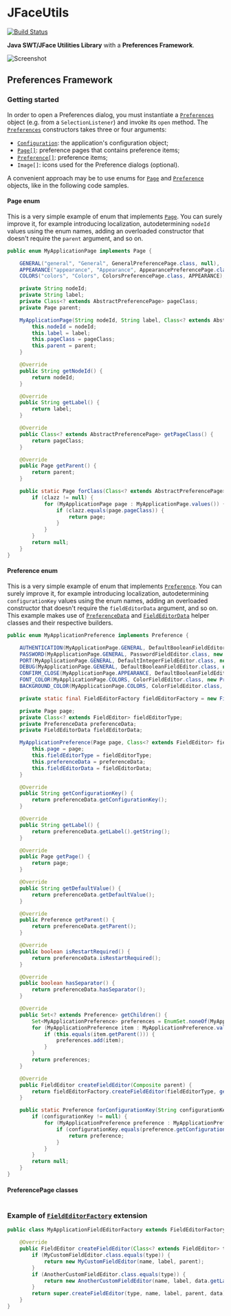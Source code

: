 JFaceUtils
==========

[![Build Status](https://travis-ci.org/Albertus82/JFaceUtils.svg?branch=master)](https://travis-ci.org/Albertus82/JFaceUtils)

**Java SWT/JFace Utilities Library** with a **Preferences Framework**.

![Screenshot](https://cloud.githubusercontent.com/assets/8672431/18028808/b4825704-6c87-11e6-96db-79f1fc46f931.png)

## Preferences Framework

### Getting started

In order to open a Preferences dialog, you must instantiate a [`Preferences`](src/main/java/it/albertus/jface/preference/Preferences.java) object (e.g. from a `SelectionListener`) and invoke its `open` method. The [`Preferences`](src/main/java/it/albertus/jface/preference/Preferences.java) constructors takes three or four arguments:
* [`Configuration`](src/main/java/it/albertus/util/Configuration.java): the application's configuration object;
* [`Page[]`](src/main/java/it/albertus/jface/preference/page/Page.java): preference pages that contains preference items;
* [`Preference[]`](src/main/java/it/albertus/jface/preference/Preference.java): preference items;
* `Image[]`: icons used for the Preference dialogs (optional).

A convenient approach may be to use enums for [`Page`](src/main/java/it/albertus/jface/preference/page/Page.java) and [`Preference`](src/main/java/it/albertus/jface/preference/Preference.java) objects, like in the following code samples.

#### Page enum

This is a very simple example of enum that implements [`Page`](src/main/java/it/albertus/jface/preference/page/Page.java). You can surely improve it, for example introducing localization, autodetermining `nodeId` values using the enum names, adding an overloaded constructor that doesn't require the `parent` argument, and so on.

```java
public enum MyApplicationPage implements Page {

	GENERAL("general", "General", GeneralPreferencePage.class, null),
	APPEARANCE("appearance", "Appearance", AppearancePreferencePage.class, null),
	COLORS("colors", "Colors", ColorsPreferencePage.class, APPEARANCE);

	private String nodeId;
	private String label;
	private Class<? extends AbstractPreferencePage> pageClass;
	private Page parent;

	MyApplicationPage(String nodeId, String label, Class<? extends AbstractPreferencePage> pageClass, Page parent) {
		this.nodeId = nodeId;
		this.label = label;
		this.pageClass = pageClass;
		this.parent = parent;
	}

	@Override
	public String getNodeId() {
		return nodeId;
	}

	@Override
	public String getLabel() {
		return label;
	}

	@Override
	public Class<? extends AbstractPreferencePage> getPageClass() {
		return pageClass;
	}

	@Override
	public Page getParent() {
		return parent;
	}

	public static Page forClass(Class<? extends AbstractPreferencePage> clazz) {
		if (clazz != null) {
			for (MyApplicationPage page : MyApplicationPage.values()) {
				if (clazz.equals(page.pageClass)) {
					return page;
				}
			}
		}
		return null;
	}
}
```

#### Preference enum

This is a very simple example of enum that implements [`Preference`](src/main/java/it/albertus/jface/preference/Preference.java). You can surely improve it, for example introducing localization, autodetermining `configurationKey` values using the enum names, adding an overloaded constructor that doesn't require the `fieldEditorData` argument, and so on. This example makes use of [`PreferenceData`](src/main/java/it/albertus/jface/preference/PreferenceData.java) and [`FieldEditorData`](src/main/java/it/albertus/jface/preference/FieldEditorData.java) helper classes and their respective builders.

```java
public enum MyApplicationPreference implements Preference {

	AUTHENTICATION(MyApplicationPage.GENERAL, DefaultBooleanFieldEditor.class, new PreferenceDataBuilder().configurationKey("authentication").label("Enable authentication").defaultValue(true).restartRequired().build(), null),
	PASSWORD(MyApplicationPage.GENERAL, PasswordFieldEditor.class, new PreferenceDataBuilder().configurationKey("password").label("Password").parent(AUTHENTICATION).build(), null),
	PORT(MyApplicationPage.GENERAL, DefaultIntegerFieldEditor.class, new PreferenceDataBuilder().configurationKey("port").label("Port").separator().defaultValue(8080).build(), new FieldEditorDataBuilder().integerValidRange(1, 65535).build()),
	DEBUG(MyApplicationPage.GENERAL, DefaultBooleanFieldEditor.class, new PreferenceDataBuilder().configurationKey("debug").label("Enable debug mode").separator().defaultValue(false).build(), null),
	CONFIRM_CLOSE(MyApplicationPage.APPEARANCE, DefaultBooleanFieldEditor.class, new PreferenceDataBuilder().configurationKey("confirmClose").label("Confirm close").defaultValue(false).build(), null),
	FONT_COLOR(MyApplicationPage.COLORS, ColorFieldEditor.class, new PreferenceDataBuilder().configurationKey("fontColor").label("Font color").defaultValue("255,0,0").build(), null),
	BACKGROUND_COLOR(MyApplicationPage.COLORS, ColorFieldEditor.class, new PreferenceDataBuilder().configurationKey("backgroundColor").label("Background color").defaultValue("255,255,255").build(), null);

	private static final FieldEditorFactory fieldEditorFactory = new FieldEditorFactory();

	private Page page;
	private Class<? extends FieldEditor> fieldEditorType;
	private PreferenceData preferenceData;
	private FieldEditorData fieldEditorData;

	MyApplicationPreference(Page page, Class<? extends FieldEditor> fieldEditorType, PreferenceData preferenceData, FieldEditorData fieldEditorData) {
		this.page = page;
		this.fieldEditorType = fieldEditorType;
		this.preferenceData = preferenceData;
		this.fieldEditorData = fieldEditorData;
	}

	@Override
	public String getConfigurationKey() {
		return preferenceData.getConfigurationKey();
	}

	@Override
	public String getLabel() {
		return preferenceData.getLabel().getString();
	}

	@Override
	public Page getPage() {
		return page;
	}

	@Override
	public String getDefaultValue() {
		return preferenceData.getDefaultValue();
	}

	@Override
	public Preference getParent() {
		return preferenceData.getParent();
	}

	@Override
	public boolean isRestartRequired() {
		return preferenceData.isRestartRequired();
	}

	@Override
	public boolean hasSeparator() {
		return preferenceData.hasSeparator();
	}

	@Override
	public Set<? extends Preference> getChildren() {
		Set<MyApplicationPreference> preferences = EnumSet.noneOf(MyApplicationPreference.class);
		for (MyApplicationPreference item : MyApplicationPreference.values()) {
			if (this.equals(item.getParent())) {
				preferences.add(item);
			}
		}
		return preferences;
	}

	@Override
	public FieldEditor createFieldEditor(Composite parent) {
		return fieldEditorFactory.createFieldEditor(fieldEditorType, getConfigurationKey(), getLabel(), parent, fieldEditorData);
	}

	public static Preference forConfigurationKey(String configurationKey) {
		if (configurationKey != null) {
			for (MyApplicationPreference preference : MyApplicationPreference.values()) {
				if (configurationKey.equals(preference.getConfigurationKey())) {
					return preference;
				}
			}
		}
		return null;
	}
}
```

#### PreferencePage classes

```java

```

### Example of [`FieldEditorFactory`](src/main/java/it/albertus/jface/preference/FieldEditorFactory.java) extension

```java
public class MyApplicationFieldEditorFactory extends FieldEditorFactory {

	@Override
	public FieldEditor createFieldEditor(Class<? extends FieldEditor> type, String name, String label, Composite parent, FieldEditorData data) {
		if (MyCustomFieldEditor.class.equals(type)) {
			return new MyCustomFieldEditor(name, label, parent);
		}
		if (AnotherCustomFieldEditor.class.equals(type)) {
			return new AnotherCustomFieldEditor(name, label, data.getLabelsAndValues().toArray(), parent);
		}
		return super.createFieldEditor(type, name, label, parent, data);
	}
}
```
